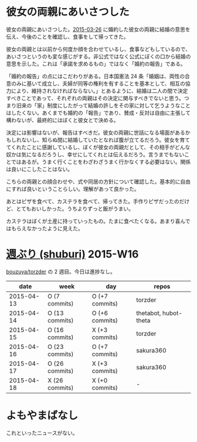 # 彼女の両親にあいさつした

彼女の両親にあいさつした。[2015-03-26][] に婚約した彼女の両親に結婚の意思を伝え、今後のことを確認し、食事をして帰ってきた。

彼女の両親とは以前から何度か顔を合わせているし、食事などもしているので、あいさつというのも変な感じがする。非公式ではなく公式にぼくの口から結婚の意思を示した。これは「承諾を求めるもの」ではなく「婚約の報告」である。

「婚約の報告」の点にはこだわりがある。日本国憲法 24 条「婚姻は、両性の合意のみに基いて成立し、夫婦が同等の権利を有することを基本として、相互の協力により、維持されなければならない。」とあるように、結婚は二人の間で決定すべきことであって、それぞれの両親はその決定に関与すべきでないと思う。つまり旧来の「家」制度にしたがって結婚の許しをその家に対して乞うようなことはしたくない。あくまでも婚約の「報告」であり、賛成・反対は自由に主張して構わないが、最終的にはぼくと彼女とで決める。

決定には影響はないが、報告はすべきだ。彼女の両親に世話になる場面があるかもしれないし、知らぬ間に結婚していたとなれば腹が立てるだろう。彼女を育ててくれたことに感謝しているし、ぼくが彼女の両親だとして、その相手がどんな奴かは気になるだろうし、幸せにしてくれとは伝えるだろう。言うまでもないことではあるが。うまく行くことをわざわざうまく行かなくする必要はない。関係は良いにこしたことはない。

こちらの両親との顔合わせや、式や同居の方針について確認した。基本的に自由にすれば良いということらしい。理解があって良かった。

あとはピザを食べて、カステラを食べて、帰ってきた。手作りピザだったのだけど、とてもおいしかった。うちよりずっと飯がうまい。

カステラはぼくが土産に持っていったもの。たまに食べたくなる。あまり喜んではもらえなかったように見えた。

# [週ぶり (shuburi)][shuburi] 2015-W16

[bouzuya/torzder][] の 2 週目。今日は進捗なし。

date       | week           | day              | repos
-----------|----------------|------------------|----------------------
2015-04-13 | O (7 commits)  | O (+7 commits)   | torzder
2015-04-14 | O (13 commits) | O (+6 commits)   | thetabot, hubot-theta
2015-04-15 | O (16 commits) | X (+3 commits)   | torzder
2015-04-16 | O (23 commits) | O (+7 commits)   | sakura360
2015-04-17 | O (26 commits) | X (+3 commits)   | sakura360
2015-04-18 | X (26 commits) | X (+0 commits)   | -

# よもやまばなし

これといったニュースがない。

[shuburi]: http://shuburi.org
[bouzuya/torzder]: https://github.com/bouzuya/torzder
[2015-03-26]: https://blog.bouzuya.net/2015/03/26/
